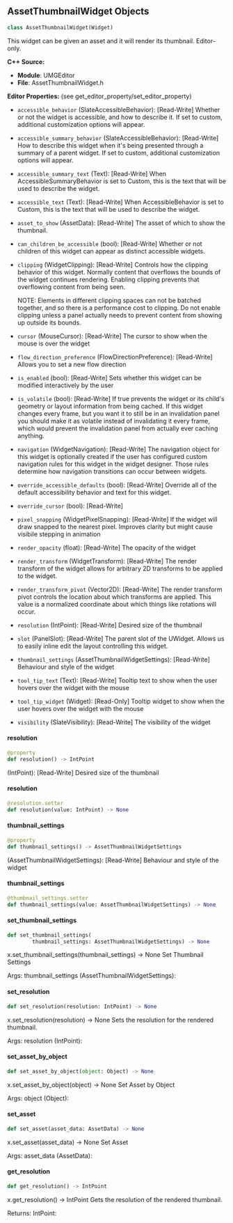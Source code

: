 ## AssetThumbnailWidget Objects

```python
class AssetThumbnailWidget(Widget)
```

This widget can be given an asset and it will render its thumbnail. Editor-only.

**C++ Source:**

- **Module**: UMGEditor
- **File**: AssetThumbnailWidget.h

**Editor Properties:** (see get_editor_property/set_editor_property)

- ``accessible_behavior`` (SlateAccessibleBehavior):  [Read-Write] Whether or not the widget is accessible, and how to describe it. If set to custom, additional customization options will appear.
- ``accessible_summary_behavior`` (SlateAccessibleBehavior):  [Read-Write] How to describe this widget when it's being presented through a summary of a parent widget. If set to custom, additional customization options will appear.
- ``accessible_summary_text`` (Text):  [Read-Write] When AccessibleSummaryBehavior is set to Custom, this is the text that will be used to describe the widget.
- ``accessible_text`` (Text):  [Read-Write] When AccessibleBehavior is set to Custom, this is the text that will be used to describe the widget.
- ``asset_to_show`` (AssetData):  [Read-Write] The asset of which to show the thumbnail.
- ``can_children_be_accessible`` (bool):  [Read-Write] Whether or not children of this widget can appear as distinct accessible widgets.
- ``clipping`` (WidgetClipping):  [Read-Write] Controls how the clipping behavior of this widget.  Normally content that overflows the
  bounds of the widget continues rendering.  Enabling clipping prevents that overflowing content
  from being seen.

  NOTE: Elements in different clipping spaces can not be batched together, and so there is a
  performance cost to clipping.  Do not enable clipping unless a panel actually needs to prevent
  content from showing up outside its bounds.
- ``cursor`` (MouseCursor):  [Read-Write] The cursor to show when the mouse is over the widget
- ``flow_direction_preference`` (FlowDirectionPreference):  [Read-Write] Allows you to set a new flow direction
- ``is_enabled`` (bool):  [Read-Write] Sets whether this widget can be modified interactively by the user
- ``is_volatile`` (bool):  [Read-Write] If true prevents the widget or its child's geometry or layout information from being cached.  If this widget
  changes every frame, but you want it to still be in an invalidation panel you should make it as volatile
  instead of invalidating it every frame, which would prevent the invalidation panel from actually
  ever caching anything.
- ``navigation`` (WidgetNavigation):  [Read-Write] The navigation object for this widget is optionally created if the user has configured custom
  navigation rules for this widget in the widget designer.  Those rules determine how navigation transitions
  can occur between widgets.
- ``override_accessible_defaults`` (bool):  [Read-Write] Override all of the default accessibility behavior and text for this widget.
- ``override_cursor`` (bool):  [Read-Write]
- ``pixel_snapping`` (WidgetPixelSnapping):  [Read-Write] If the widget will draw snapped to the nearest pixel.  Improves clarity but might cause visibile stepping in animation
- ``render_opacity`` (float):  [Read-Write] The opacity of the widget
- ``render_transform`` (WidgetTransform):  [Read-Write] The render transform of the widget allows for arbitrary 2D transforms to be applied to the widget.
- ``render_transform_pivot`` (Vector2D):  [Read-Write] The render transform pivot controls the location about which transforms are applied.
  This value is a normalized coordinate about which things like rotations will occur.
- ``resolution`` (IntPoint):  [Read-Write] Desired size of the thumbnail
- ``slot`` (PanelSlot):  [Read-Write] The parent slot of the UWidget.  Allows us to easily inline edit the layout controlling this widget.
- ``thumbnail_settings`` (AssetThumbnailWidgetSettings):  [Read-Write] Behaviour and style of the widget
- ``tool_tip_text`` (Text):  [Read-Write] Tooltip text to show when the user hovers over the widget with the mouse
- ``tool_tip_widget`` (Widget):  [Read-Only] Tooltip widget to show when the user hovers over the widget with the mouse
- ``visibility`` (SlateVisibility):  [Read-Write] The visibility of the widget

<a id="unreal.AssetThumbnailWidget.resolution"></a>

#### resolution

```python
@property
def resolution() -> IntPoint
```

(IntPoint):  [Read-Write] Desired size of the thumbnail

<a id="unreal.AssetThumbnailWidget.resolution"></a>

#### resolution

```python
@resolution.setter
def resolution(value: IntPoint) -> None
```

<a id="unreal.AssetThumbnailWidget.thumbnail_settings"></a>

#### thumbnail_settings

```python
@property
def thumbnail_settings() -> AssetThumbnailWidgetSettings
```

(AssetThumbnailWidgetSettings):  [Read-Write] Behaviour and style of the widget

<a id="unreal.AssetThumbnailWidget.thumbnail_settings"></a>

#### thumbnail_settings

```python
@thumbnail_settings.setter
def thumbnail_settings(value: AssetThumbnailWidgetSettings) -> None
```

<a id="unreal.AssetThumbnailWidget.set_thumbnail_settings"></a>

#### set_thumbnail_settings

```python
def set_thumbnail_settings(
        thumbnail_settings: AssetThumbnailWidgetSettings) -> None
```

x.set_thumbnail_settings(thumbnail_settings) -> None
Set Thumbnail Settings

Args:
    thumbnail_settings (AssetThumbnailWidgetSettings):

<a id="unreal.AssetThumbnailWidget.set_resolution"></a>

#### set_resolution

```python
def set_resolution(resolution: IntPoint) -> None
```

x.set_resolution(resolution) -> None
Sets the resolution for the rendered thumbnail.

Args:
    resolution (IntPoint):

<a id="unreal.AssetThumbnailWidget.set_asset_by_object"></a>

#### set_asset_by_object

```python
def set_asset_by_object(object: Object) -> None
```

x.set_asset_by_object(object) -> None
Set Asset by Object

Args:
    object (Object):

<a id="unreal.AssetThumbnailWidget.set_asset"></a>

#### set_asset

```python
def set_asset(asset_data: AssetData) -> None
```

x.set_asset(asset_data) -> None
Set Asset

Args:
    asset_data (AssetData):

<a id="unreal.AssetThumbnailWidget.get_resolution"></a>

#### get_resolution

```python
def get_resolution() -> IntPoint
```

x.get_resolution() -> IntPoint
Gets the resolution of the rendered thumbnail.

Returns:
    IntPoint:

<a id="unreal.SlateVectorArtDataFactory"></a>